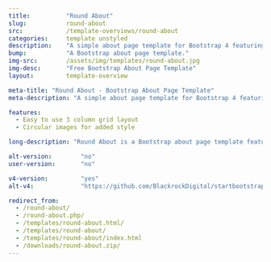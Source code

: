 ```yaml
---
title:			"Round About"
slug:			round-about
src:			/template-overviews/round-about
categories:		template unstyled
description:	"A simple about page template for Bootstrap 4 featuring an easy to use image grid with rounded images."
bump:			"A Bootstrap about page template."
img-src:		/assets/img/templates/round-about.jpg
img-desc:		"Free Bootstrap About Page Template"
layout:			template-overview

meta-title: "Round About - Bootstrap About Page Template"
meta-description: "A simple about page template for Bootstrap 4 featuring an easy to use image grid with rounded images. All Start Bootstrap templates are free to download and open source."

features:
  - Easy to use 3 column grid layout
  - Circular images for added style

long-description: "Round About is a Bootstrap about page template featuring round images."

alt-version:		"no"
user-version:		"no"

v4-version:			"yes"
alt-v4:				"https://github.com/BlackrockDigital/startbootstrap-round-about/archive/v4-dev.zip"

redirect_from:
  - /round-about/
  - /round-about.php/
  - /templates/round-about.html/
  - /templates/round-about/
  - /templates/round-about/index.html
  - /downloads/round-about.zip/
---
```

